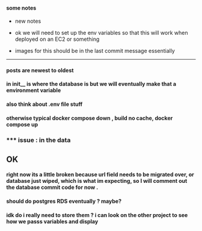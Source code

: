 #### some notes
- new notes 

- ok we will need to set up the env variables so that this will work when deployed on an EC2 or something
- images for this should be in the last commit message essentially
---------------------------------------------------------------
#### posts are newest to oldest 

#### in init__ is where the database is but we will eventually make that a environment variable 

#### also think about .env file stuff 

#### otherwise typical docker compose down , build no cache, docker compose up 

### *** issue : in the data 

## OK 

#### right now its a little broken because url field needs to be migrated over, or database just wiped, which is what im expecting, so I will comment out the database commit code for now .

#### should do postgres  RDS eventually ? maybe?
 #### idk do i really need to store them ? i can look on the other project to see how we passs variables and display
